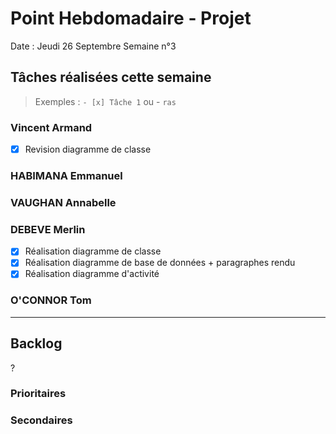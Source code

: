 # Point Hebdomadaire - Projet

Date : Jeudi 26 Septembre
Semaine n°3

## Tâches réalisées cette semaine

> Exemples : `- [x] Tâche 1` ou - `ras`

### Vincent Armand

- [x] Revision diagramme de classe

### HABIMANA Emmanuel



### VAUGHAN Annabelle




### DEBEVE Merlin

- [x] Réalisation diagramme de classe
- [x] Réalisation diagramme de base de données + paragraphes rendu
- [x] Réalisation diagramme d'activité

### O'CONNOR Tom




---

## Backlog

?

### Prioritaires


### Secondaires
